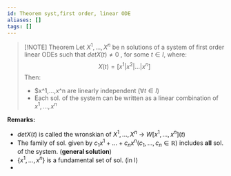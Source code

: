 ```yaml
---
id: Theorem syst,first order, linear ODE
aliases: []
tags: []
---
```



> [!NOTE] Theorem
> Let $X^1,...,X^n$ be n solutions of a system of first order linear ODEs such that $detX(t) \not = 0$ , for some $t \in I$, where: 
> $$
> X(t) = [x^1|x^2|...|x^n]
> $$
> Then: 
> + $x^1,...,x^n are linearly independent $(\forall t \in I)$ 
> + Each sol. of the system can be written as a linear combination of $x^1,...,x^n$

**Remarks:**
+ $detX(t)$ is called the wronskian of $X^1, ..., X^n$ $\rightarrow$ $W[x^1,...,x^n](t)$
+ The family of sol. given by $c_1x^1+ ...+ c_nx^n (c_1,..., c_n \in \mathbb{R})$ includes **all** sol. of the system. (**general solution**)
+ {$x^1,...,x^n$} is a fundamental set of sol. (in I)
+ 

